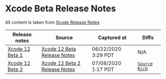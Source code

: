 # Xcode Beta Release Notes
All content is taken from [Xcode Release Notes](https://developer.apple.com/documentation/xcode-release-notes/)

Release notes | Source | Captured at | Diffs
-|-|-|-
[Xcode 12 Beta 1](Xcode12Beta1.md) | [Xcode 12 Beta Release Notes](https://developer.apple.com/documentation/xcode-release-notes/xcode-12-beta-release-notes) | 06/22/2020 3:29 PDT | N/A |
[Xcode 12 Beta 2](Xcode12Beta2.md) | [Xcode 12 Beta 2 Release Notes](https://developer.apple.com/documentation/xcode-release-notes/xcode-12-beta-release-notes) | 07/08/2020 1:17 PDT | [`Source`](https://github.com/evnik/XcodeRN/compare/Xcode12%2FBeta2%5E..Xcode12%2FBeta2?diff=split) [`Rich`](https://github.com/evnik/XcodeRN/compare/Xcode12/Beta2%5E..Xcode12/Beta2?short_path=b74c4cf#diff-b74c4cf496fb2d04bb9f2a3a28f0c711) |